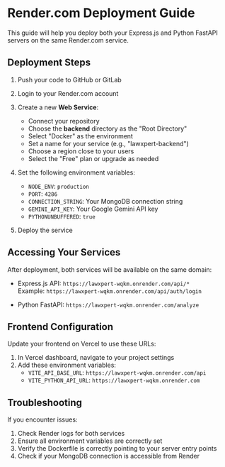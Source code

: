 # Render.com Deployment Guide

This guide will help you deploy both your Express.js and Python FastAPI servers on the same Render.com service.

## Deployment Steps

1. Push your code to GitHub or GitLab

2. Login to your Render.com account

3. Create a new **Web Service**:
   - Connect your repository
   - Choose the **backend** directory as the "Root Directory"
   - Select "Docker" as the environment
   - Set a name for your service (e.g., "lawxpert-backend")
   - Choose a region close to your users
   - Select the "Free" plan or upgrade as needed

4. Set the following environment variables:
   - `NODE_ENV`: `production`
   - `PORT`: `4286`
   - `CONNECTION_STRING`: Your MongoDB connection string
   - `GEMINI_API_KEY`: Your Google Gemini API key
   - `PYTHONUNBUFFERED`: `true`

5. Deploy the service

## Accessing Your Services

After deployment, both services will be available on the same domain:

- Express.js API: `https://lawxpert-wqkm.onrender.com/api/*`  
  Example: `https://lawxpert-wqkm.onrender.com/api/auth/login`

- Python FastAPI: `https://lawxpert-wqkm.onrender.com/analyze`

## Frontend Configuration

Update your frontend on Vercel to use these URLs:

1. In Vercel dashboard, navigate to your project settings
2. Add these environment variables:
   - `VITE_API_BASE_URL`: `https://lawxpert-wqkm.onrender.com/api`
   - `VITE_PYTHON_API_URL`: `https://lawxpert-wqkm.onrender.com`

## Troubleshooting

If you encounter issues:

1. Check Render logs for both services
2. Ensure all environment variables are correctly set
3. Verify the Dockerfile is correctly pointing to your server entry points
4. Check if your MongoDB connection is accessible from Render 